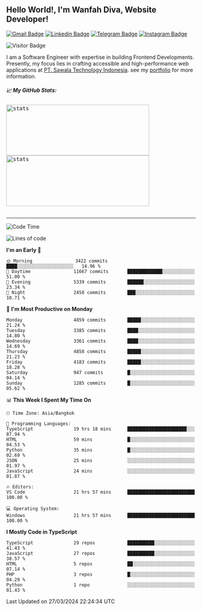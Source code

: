 ## Hello World!, I'm Wanfah Diva, Website Developer!

[![Gmail Badge](https://img.shields.io/badge/-Gmail-white?style=plastic&logo=Gmail&link=mailto:aditputrafirmansyah@gmail.com)](mailto:wanfahdivaa@gmail.com)
[![Linkedin Badge](https://img.shields.io/badge/-LinkedIn-blue?style=plastic&logo=Linkedin&link=https://www.linkedin.com/in/aditputrafirmansyah/)](https://www.linkedin.com/in/wanfahdiva/)
[![Telegram Badge](https://img.shields.io/badge/-Telegram-blue?style=plastic&logo=telegram&link=https://t.me/Adithya_13)](https://t.me/wanfahdiva)
[![Instagram Badge](https://img.shields.io/badge/-Instagram-white?style=plastic&logo=instagram&link=https://www.instagram.com/adithya_firmansyahputra/)](https://www.instagram.com/wnfhdva/)

![Visitor Badge](https://visitor-badge.laobi.icu/badge?page_id=wanfahdiva.wanfahdiva)

<p>
I am a Software Engineer with expertise in building Frontend Developments.
Presently, my focus lies in crafting accessible and high-performance web applications at  <a href="https://sawala/tech" target="_blank">PT. Sawala Technology Indonesia</a>. see my <a href="https://wanfahdiva.me" target="_blank">portfolio</a> for more information.
</p>

<h5 align="left">
  
📈 **My GitHub Stats:**

</h5>

<div align="left">
<kbd>
    <img height="135em" width="380em" alt="stats" src="https://github-readme-streak-stats.herokuapp.com?user=wanfahdiva&theme=tokyonight_duo&hide_border=true&dates=27DDC9" />
</kbd>
<kbd>
    <img height="135em" width="380em" alt="stats" src="https://github-readme-activity-graph.vercel.app/graph?username=wanfahdiva&theme=react&hide_title=true"></kbd>
</div>

<br />

---

<!--START_SECTION:waka-->
![Code Time](http://img.shields.io/badge/Code%20Time-480%20hrs%2043%20mins-blue)

![Lines of code](https://img.shields.io/badge/From%20Hello%20World%20I%27ve%20Written-17.8%20million%20lines%20of%20code-blue)

**I'm an Early 🐤** 

```text
🌞 Morning                3422 commits        ████░░░░░░░░░░░░░░░░░░░░░   14.96 % 
🌆 Daytime                11667 commits       █████████████░░░░░░░░░░░░   51.00 % 
🌃 Evening                5339 commits        ██████░░░░░░░░░░░░░░░░░░░   23.34 % 
🌙 Night                  2450 commits        ███░░░░░░░░░░░░░░░░░░░░░░   10.71 % 
```
📅 **I'm Most Productive on Monday** 

```text
Monday                   4859 commits        █████░░░░░░░░░░░░░░░░░░░░   21.24 % 
Tuesday                  3385 commits        ████░░░░░░░░░░░░░░░░░░░░░   14.80 % 
Wednesday                3361 commits        ████░░░░░░░░░░░░░░░░░░░░░   14.69 % 
Thursday                 4858 commits        █████░░░░░░░░░░░░░░░░░░░░   21.23 % 
Friday                   4183 commits        █████░░░░░░░░░░░░░░░░░░░░   18.28 % 
Saturday                 947 commits         █░░░░░░░░░░░░░░░░░░░░░░░░   04.14 % 
Sunday                   1285 commits        █░░░░░░░░░░░░░░░░░░░░░░░░   05.62 % 
```


📊 **This Week I Spent My Time On** 

```text
🕑︎ Time Zone: Asia/Bangkok

💬 Programming Languages: 
TypeScript               19 hrs 18 mins      ██████████████████████░░░   87.94 % 
HTML                     59 mins             █░░░░░░░░░░░░░░░░░░░░░░░░   04.53 % 
Python                   35 mins             █░░░░░░░░░░░░░░░░░░░░░░░░   02.69 % 
JSON                     25 mins             ░░░░░░░░░░░░░░░░░░░░░░░░░   01.97 % 
JavaScript               24 mins             ░░░░░░░░░░░░░░░░░░░░░░░░░   01.87 % 

🔥 Editors: 
VS Code                  21 hrs 57 mins      █████████████████████████   100.00 % 

💻 Operating System: 
Windows                  21 hrs 57 mins      █████████████████████████   100.00 % 
```

**I Mostly Code in TypeScript** 

```text
TypeScript               29 repos            ██████████░░░░░░░░░░░░░░░   41.43 % 
JavaScript               27 repos            ██████████░░░░░░░░░░░░░░░   38.57 % 
HTML                     5 repos             ██░░░░░░░░░░░░░░░░░░░░░░░   07.14 % 
PHP                      3 repos             █░░░░░░░░░░░░░░░░░░░░░░░░   04.29 % 
Python                   1 repo              ░░░░░░░░░░░░░░░░░░░░░░░░░   01.43 % 
```




 Last Updated on 27/03/2024 22:24:34 UTC
<!--END_SECTION:waka-->

